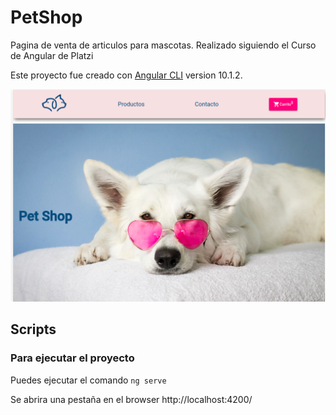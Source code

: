 # PetShop

Pagina de venta de articulos para mascotas. Realizado siguiendo el Curso de Angular de Platzi

Este proyecto fue creado con [Angular CLI](https://github.com/angular/angular-cli) version 10.1.2.

<img src="/src/assets/images/demo.png">

## Scripts

### Para ejecutar el proyecto

Puedes ejecutar el comando `ng serve`

Se abrira una pestaña en el browser http://localhost:4200/
